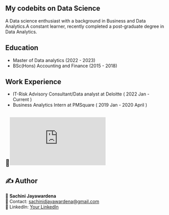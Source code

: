 ## My codebits on Data Science
A Data science enthusiast with a background in Business and Data Analytics.A constant learner, recently completed a post-graduate degree in Data Analytics. 

## Education
- Master of Data analytics (2022 - 2023)
- BSc(Hons) Accounting and Finance (2015 - 2018)

## Work Experience
- IT-Risk Advisory Consultant/Data analyst at Deloitte ( 2022 Jan - Current )
- Business Analytics Intern at PMSquare ( 2019 Jan - 2020 April )

## 🔗![Projects](https://github.com/SachiD123/MyPortfolio.github.io/blob/main/Projects/index.md)


## ✍️ Author  
👤 **Sachini Jayawardena**  
📧 Contact: sachinidjayawardena@gmail.com  
💼 LinkedIn: [Your LinkedIn](linkedin.com/in/sachini-jayawardena)  
